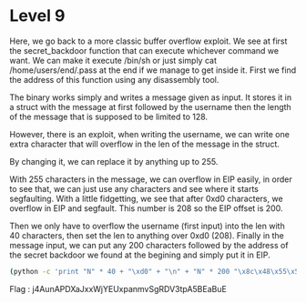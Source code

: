# Level 9

Here, we go back to a more classic buffer overflow exploit. We see at first the secret_backdoor function that can execute whichever command we want. We can make it execute /bin/sh or just simply cat /home/users/end/.pass at the end if we manage to get inside it. First we find the address of this function using any disassembly tool.

The binary works simply and writes a message given as input. It stores it in a struct with the message at first followed by the username then the length of the message that is supposed to be limited to 128.

However, there is an exploit, when writing the username, we can write one extra character that will overflow in the len of the message in the struct.

By changing it, we can replace it by anything up to 255.

With 255 characters in the message, we can overflow in EIP easily, in order to see that, we can just use any characters and see where it starts segfaulting.
With a little fidgetting, we see that after 0xd0 characters, we overflow in EIP and segfault. This number is 208 so the EIP offset is 200.

Then we only have to overflow the username (first input) into the len with 40 characters, then set the len to anything over 0xd0 (208).
Finally in the message input, we can put any 200 characters followed by the address of the secret backdoor we found at the begining and simply put it in EIP.

```bash
(python -c 'print "N" * 40 + "\xd0" + "\n" + "N" * 200 "\x8c\x48\x55\x55\x55\x55\x00" + "\n" + "/bin/sh" ' ; cat) | ./level09
```

Flag : j4AunAPDXaJxxWjYEUxpanmvSgRDV3tpA5BEaBuE